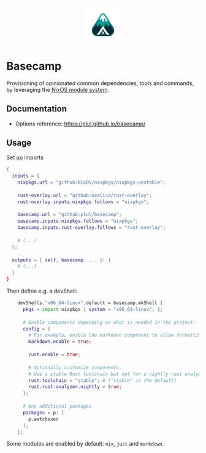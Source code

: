 <p align="center">
  <img src="assets/logo.webp" alt="Logo" width="20%">
</p>

# Basecamp

Provisioning of opinionated common dependencies, tools and commands, by leveraging the [NixOS module system](https://nixos.wiki/wiki/NixOS_modules).

## Documentation

- Options reference: <https://plul.github.io/basecamp/>

## Usage

Set up imports

```nix
{
  inputs = {
    nixpkgs.url = "github:NixOS/nixpkgs/nixpkgs-unstable";

    rust-overlay.url = "github:oxalica/rust-overlay";
    rust-overlay.inputs.nixpkgs.follows = "nixpkgs";

    basecamp.url = "github:plul/basecamp";
    basecamp.inputs.nixpkgs.follows = "nixpkgs";
    basecamp.inputs.rust-overlay.follows = "rust-overlay";

    # (...)
  };

  outputs = { self, basecamp, ... }: {
    # (...)
  }
}
```

Then define e.g. a devShell:

```nix
    devShells."x86_64-linux".default = basecamp.mkShell {
      pkgs = import nixpkgs { system = "x86_64-linux"; };

      # Enable components depending on what is needed in the project:
      config = {
        # For example, enable the markdown component to allow formatting of the README:
        markdown.enable = true;

        rust.enable = true;

        # Optionally customize components.
        # Use a stable Rust toolchain but opt for a nightly rust analyzer:
        rust.toolchain = "stable"; # ("stable" is the default)
        rust.rust-analyzer.nightly = true;
      };

      # Any additional packages
      packages = p: [
        p.watchexec
      ];
    };
```

Some modules are enabled by default: `nix`, `just` and `markdown`.
